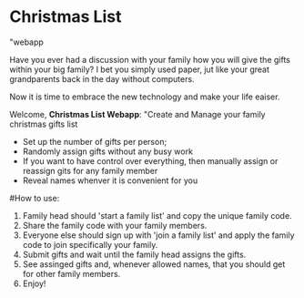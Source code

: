 # Christmas List 
"webapp

Have you ever had a discussion with your family how you will give the gifts within your big family? I bet you simply used paper, jut like your great grandparents back in the day without computers. 

Now it is time to embrace the new technology and make your life eaiser.

Welcome, **Christmas List Webapp**:
"Create and Manage your family christmas gifts list

- Set up the number of gifts per person;
- Randomly assign gifts without any busy work
- If you want to have control over everything, then manually assign or reassign gits for any family member
- Reveal names whenver it is convenient for you

#How to use:

1. Family head should 'start a family list' and copy the unique family code.
2. Share the family code with your family members.
3. Everyone else should sign up with 'join a family list' and apply the family code to join specifically your family.
4. Submit gifts and wait until the family head assigns the gifts.
5. See assinged gifts and, whenever allowed names, that you should get for other family members.
6. Enjoy!

 
